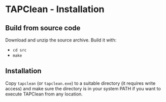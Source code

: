 TAPClean - Installation
=======================

Build from source code
----------------------
Download and unzip the source archive. Build it with:

- `cd src`
- `make`

Installation
------------
Copy `tapclean` (or `tapclean.exe`) to a suitable directory (it requires write access) and make sure the directory is in your system PATH if you want to execute TAPClean from any location.
